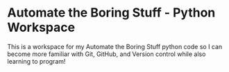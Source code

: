 # Automate the Boring Stuff - Python Workspace

This is a workspace for my Automate the Boring Stuff python code so I can become more familiar with Git, GitHub, and Version control while also learning to program!